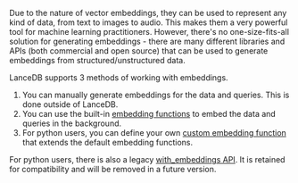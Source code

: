 Due to the nature of vector embeddings, they can be used to represent any kind of data, from text to images to audio. 
This makes them a very powerful tool for machine learning practitioners. 
However, there's no one-size-fits-all solution for generating embeddings - there are many different libraries and APIs 
(both commercial and open source) that can be used to generate embeddings from structured/unstructured data.

LanceDB supports 3 methods of working with embeddings.

1. You can manually generate embeddings for the data and queries. This is done outside of LanceDB.
2. You can use the built-in [embedding functions](./embedding_functions.md) to embed the data and queries in the background.
3. For python users, you can define your own [custom embedding function](./custom_embedding_function.md)
   that extends the default embedding functions.

For python users, there is also a legacy [with_embeddings API](./legacy.md).
It is retained for compatibility and will be removed in a future version.